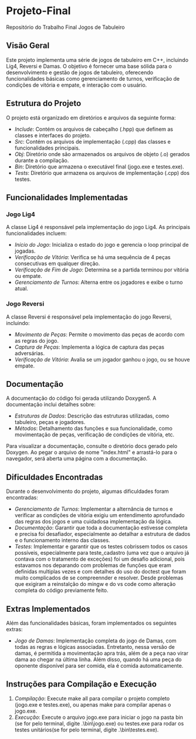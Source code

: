 # Projeto-Final
Repositório do Trabalho Final Jogos de Tabuleiro

## Visão Geral

Este projeto implementa uma série de jogos de tabuleiro em C++, incluindo Lig4, Reversi e Damas. O objetivo é fornecer uma base sólida para o desenvolvimento e gestão de jogos de tabuleiro, oferecendo funcionalidades básicas como gerenciamento de turnos, verificação de condições de vitória e empate, e interação com o usuário.

## Estrutura do Projeto

O projeto está organizado em diretórios e arquivos da seguinte forma:

- *Include*: Contém os arquivos de cabeçalho (.hpp) que definem as classes e interfaces do projeto.
- *Src*: Contém os arquivos de implementação (.cpp) das classes e funcionalidades principais.
- *Obj*: Diretório onde são armazenados os arquivos de objeto (.o) gerados durante a compilação.
- *Bin*: Diretório que armazena o executável final (jogo.exe e testes.exe).
- *Tests*: Diretório que armazena os arquivos de implementação (.cpp) dos testes.

## Funcionalidades Implementadas

### Jogo Lig4

A classe Lig4 é responsável pela implementação do jogo Lig4. As principais funcionalidades incluem:

- *Início do Jogo*: Inicializa o estado do jogo e gerencia o loop principal de jogadas.
- *Verificação de Vitória*: Verifica se há uma sequência de 4 peças consecutivas em qualquer direção.
- *Verificação de Fim de Jogo*: Determina se a partida terminou por vitória ou empate.
- *Gerenciamento de Turnos*: Alterna entre os jogadores e exibe o turno atual.

### Jogo Reversi

A classe Reversi é responsável pela implementação do jogo Reversi, incluindo:

- *Movimento de Peças*: Permite o movimento das peças de acordo com as regras do jogo.
- *Captura de Peças*: Implementa a lógica de captura das peças adversárias.
- *Verificação de Vitória*: Avalia se um jogador ganhou o jogo, ou se houve empate.

## Documentação

A documentação do código foi gerada utilizando Doxygen5. A documentação inclui detalhes sobre:

- *Estruturas de Dados*: Descrição das estruturas utilizadas, como tabuleiro, peças e jogadores.
- *Métodos*: Detalhamento das funções e sua funcionalidade, como movimentação de peças, verificação de condições de vitória, etc.

Para visualizar a documentação, consulte o diretório docs gerado pelo Doxygen. Ao pegar o arquivo de nome "index.html" e arrastá-lo para o navegador, será aberta uma página com a documentação.

## Dificuldades Encontradas

Durante o desenvolvimento do projeto, algumas dificuldades foram encontradas:

- *Gerenciamento de Turnos*: Implementar a alternância de turnos e verificar as condições de vitória exigiu um entendimento aprofundado das regras dos jogos e uma cuidadosa implementação da lógica.
- *Documentação*: Garantir que toda a documentação estivesse completa e precisa foi desafiador, especialmente ao detalhar a estrutura de dados e o funcionamento interno das classes.
- *Testes*: Implementar e garantir que os testes cobrissem todos os casos possíveis, especialmente para teste_cadastro (uma vez que o arquivo já contava com o tratamento de exceções) foi um desafio adicional, pois estavamos nos deparando com problemas de funções que eram definidas multiplas vezes e com detalhes do uso do doctest que foram muito complicados de se compreennder e resolver. Desde problemas que exigiram a reinstalção do mingw e do vs code como alteração completa do código previamente feito.

## Extras Implementados

Além das funcionalidades básicas, foram implementados os seguintes extras:

- *Jogo de Damas*: Implementação completa do jogo de Damas, com todas as regras e lógicas associadas. Entretanto, nessa versão de damas, é permitida a movimentação apra trás, além de a peça nao virar dama ao chegar na última linha. Além disso, quando há uma peça do oponente disponível para ser comida, ela é comida automaticamente.

## Instruções para Compilação e Execução

1. *Compilação*: Execute make all para compilar o projeto completo (jogo.exe e testes.exe), ou apenas make para compilar apenas o jogo.exe.
2. *Execução*: Execute o arquivo jogo.exe para iniciar o jogo na pasta bin (se for pelo terminal, digite .\bin\jogo.exe) ou testes.exe para rodar os testes unitários(se for pelo terminal, digite .\bin\testes.exe).
